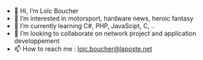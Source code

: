 - 👋 Hi, I’m Loïc Boucher
- 👀 I’m interested in motorsport, hardware news, heroic fantasy
- 🌱 I’m currently learning C#, PHP, JavaScipt, C, ..
- 💞️ I’m looking to collaborate on network project and application developpement
- 📫 How to reach me : loic.boucher@laposte.net

<!---
LoicBoucher/LoicBoucher is a ✨ special ✨ repository because its `README.md` (this file) appears on your GitHub profile.
You can click the Preview link to take a look at your changes.
--->
